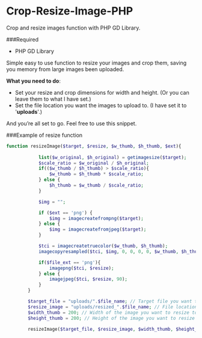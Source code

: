 # Crop-Resize-Image-PHP
Crop and resize images function with PHP GD Library.

###Required 

- PHP GD Library

Simple easy to use function to resize your images and crop them, saving you memory from large images been uploaded.

**What you need to do**: 

- Set your resize and crop dimensions for width and height. (Or you can leave them to what I have set.)
- Set the file location you want the images to upload to. (I have set it to '**uploads**'.)

And you’re all set to go. Feel free to use this snippet.

###Example of resize function

```php
function resizeImage($target, $resize, $w_thumb, $h_thumb, $ext){
			
			list($w_original, $h_original) = getimagesize($target);
			$scale_ratio = $w_original / $h_original;
			if(($w_thumb / $h_thumb) > $scale_ratio){
				$w_thumb = $h_thumb * $scale_ratio;
			} else {
				$h_thumb = $w_thumb / $scale_ratio;
			}

			$img = "";

			if ($ext == 'png') {
				$img = imagecreatefrompng($target);
			} else {
				$img = imagecreatefromjpeg($target);
			}

			$tci = imagecreatetruecolor($w_thumb, $h_thumb);
			imagecopyresampled($tci, $img, 0, 0, 0, 0, $w_thumb, $h_thumb, $w_original, $h_original);

			if($file_ext == 'png'){
				imagepng($tci, $resize);
			} else {
				imagejpeg($tci, $resize, 90);
			}
		}

		$target_file = "uploads/".$file_name; // Target file you want to resize. Mine is called uploads.
		$resize_image = "uploads/resized_".$file_name; // File location you are uploading resized image too.
		$width_thumb = 200; // Width of the image you want to resize too.
		$height_thumb = 200; // Height of the image you want to resize too.

		resizeImage($target_file, $resize_image, $width_thumb, $height_thumb, $file_ext );
```
